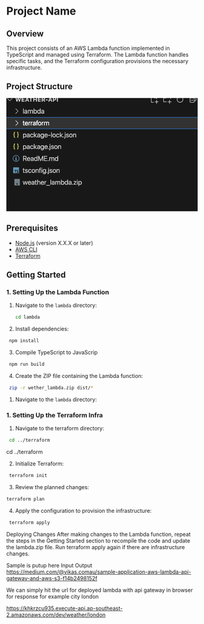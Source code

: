 # Project Name

## Overview

This project consists of an AWS Lambda function implemented in TypeScript and managed using Terraform. The Lambda function handles specific tasks, and the Terraform configuration provisions the necessary infrastructure.

## Project Structure



![Alt text](image.png)


## Prerequisites

- [Node.js](https://nodejs.org/) (version X.X.X or later)
- [AWS CLI](https://aws.amazon.com/cli/)
- [Terraform](https://www.terraform.io/downloads.html)

## Getting Started

### 1. Setting Up the Lambda Function

1. Navigate to the `lambda` directory:
   ```bash
   cd lambda

2. Install dependencies:
  ```bash
   npm install

  ```

3. Compile TypeScript to JavaScrip
 ```bash
  npm run build

  ```
4. Create the ZIP file containing the Lambda function:
 ```bash
  zip -r wether_lambda.zip dist/*

  ```
1. Navigate to the `lambda` directory:

### 1. Setting Up the Terraform Infra

1. Navigate to the terraform directory:
 ```bash
  cd ../terraform

  ```
cd ../terraform


2. Initialize Terraform:
 ```bash
  terraform init

  ```
3. Review the planned changes:
 ```bash
terraform plan

  ```
4. Apply the configuration to provision the infrastructure:
 ```bash
  terraform apply

  ```


Deploying Changes
After making changes to the Lambda function, repeat the steps in the Getting Started section to recompile the code and update the lambda.zip file.
Run terraform apply again if there are infrastructure changes.


Sample is putup here Input Output 
https://medium.com/@vikas.comau/sample-application-aws-lambda-api-gateway-and-aws-s3-f14b2498152f

We can simply hit the url for deployed lambda with api gateway in browser for response for example city london

https://khkrzcu935.execute-api.ap-southeast-2.amazonaws.com/dev/weather/london
